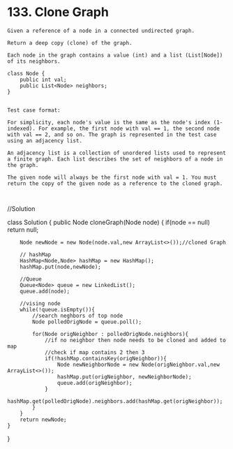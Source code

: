 # 133. Clone Graph
```PS
Given a reference of a node in a connected undirected graph.

Return a deep copy (clone) of the graph.

Each node in the graph contains a value (int) and a list (List[Node]) of its neighbors.

class Node {
    public int val;
    public List<Node> neighbors;
}
 

Test case format:

For simplicity, each node's value is the same as the node's index (1-indexed). For example, the first node with val == 1, the second node with val == 2, and so on. The graph is represented in the test case using an adjacency list.

An adjacency list is a collection of unordered lists used to represent a finite graph. Each list describes the set of neighbors of a node in the graph.

The given node will always be the first node with val = 1. You must return the copy of the given node as a reference to the cloned graph.

 
 ```
 //Solution

 class Solution {
    public Node cloneGraph(Node node) {
        if(node == null) return null;
        
        Node newNode = new Node(node.val,new ArrayList<>());//cloned Graph
        
        // hashMap
        HashMap<Node,Node> hashMap = new HashMap();
        hashMap.put(node,newNode);   
        
        //Queue
        Queue<Node> queue = new LinkedList();
        queue.add(node);
        
        //vising node
        while(!queue.isEmpty()){
            //search neghbors of top node
            Node polledOrigNode = queue.poll();
            
            for(Node origNeighbor : polledOrigNode.neighbors){
                //if no neighbor then node needs to be cloned and added to map
                //check if map contains 2 then 3
                if(!hashMap.containsKey(origNeighbor)){
                    Node newNeighborNode = new Node(origNeighbor.val,new ArrayList<>());
                    hashMap.put(origNeighbor, newNeighborNode);
                    queue.add(origNeighbor);
                }
                hashMap.get(polledOrigNode).neighbors.add(hashMap.get(origNeighbor));
            }
        }
        return newNode;
    }
}
